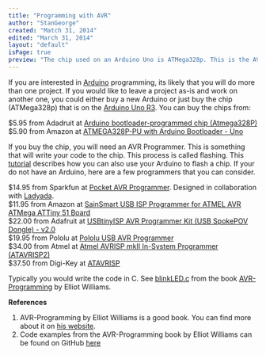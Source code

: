 ```yaml
---
title: "Programming with AVR"
author: "StanGeorge"
created: "Match 31, 2014"
edited: "March 31, 2014"
layout: "default"
isPage: true
preview: "The chip used on an Arduino Uno is ATMega328p. This is the AVR family of micro-controllers made by Atmel. You purchase the chip by itself for the fraction of the cost of an Arduino and directly program on it."
---
```

If you are interested in [Arduino](http://arduino.cc/) programming, its likely that you will do more than one project. If you would like to leave a project as-is and work on another one, you could either buy a new Arduino or just buy the chip (ATMega328p) that is on the [Arduino Uno R3](http://arduino.cc/en/Main/ArduinoBoardUno). You can buy the chips from:

$5.95 from Adadruit at [Arduino bootloader-programmed chip (Atmega328P)](http://www.adafruit.com/products/123) <br />
$5.90 from Amazon at [ATMEGA328P-PU with Arduino Bootloader - Uno](http://www.amazon.com/dp/B007SH0D0A)

If you buy the chip, you will need an AVR Programmer. This is something that will write your code to the chip. This process is called flashing. This [tutorial](http://arduino.cc/en/Tutorial/ArduinoToBreadboard) describes how you can also use your Arduino to flash a chip. If your do not have an Arduino, here are a few programmers that you can consider.

$14.95 from Sparkfun at [Pocket AVR Programmer](https://www.sparkfun.com/products/9825). Designed in collaboration with [Ladyada](https://github.com/ladyada).<br />
$11.95 from Amazon at [SainSmart USB ISP Programmer for ATMEL AVR ATMega ATTiny 51 Board](http://www.amazon.com/dp/B0051SRZWC/) <br />
$22.00 from Adafruit at [USBtinyISP AVR Programmer Kit (USB SpokePOV Dongle) - v2.0](http://www.adafruit.com/products/46) <br />
$19.95 from Pololu at [Pololu USB AVR Programmer](http://www.pololu.com/product/1300/) <br />
$34.00 from Atmel at [Atmel AVRISP mkII In-System Programmer (ATAVRISP2)](http://store.atmel.com/PartDetail.aspx?q=p:10500054#tc:description) <br />
$37.50 from Digi-Key at [ATAVRISP](http://www.digikey.com/product-detail/en/ATAVRISP2/ATAVRISP2-ND/898891) <br />

Typically you would write the code in C. See [blinkLED.c](https://github.com/hexagon5un/AVR-Programming/blob/master/Chapter02_Programming-AVRs/blinkLED/blinkLED.c) from the book [AVR-Programming](http://littlehacks.org/AVR-Programming) by Elliot Williams.

**References**
1. AVR-Programming by Elliot Williams is a good book. You can find more about it on [his website](http://littlehacks.org/AVR-Programming).
2. Code examples from the AVR-Programming book by Elliot Williams can be found on GitHub [here](https://github.com/hexagon5un/AVR-Programming)
